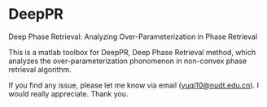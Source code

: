 # DeepPR
Deep Phase Retrieval: Analyzing Over-Parameterization in Phase Retrieval

This is a matlab toolbox for DeepPR, Deep Phase Retrieval method, which analyzes the over-parameterization phonomenon in non-convex phase retrieval algorithm.

If you find any issue, please let me know via email (yuqi10@nudt.edu.cn). I would really appreciate. Thank you.

